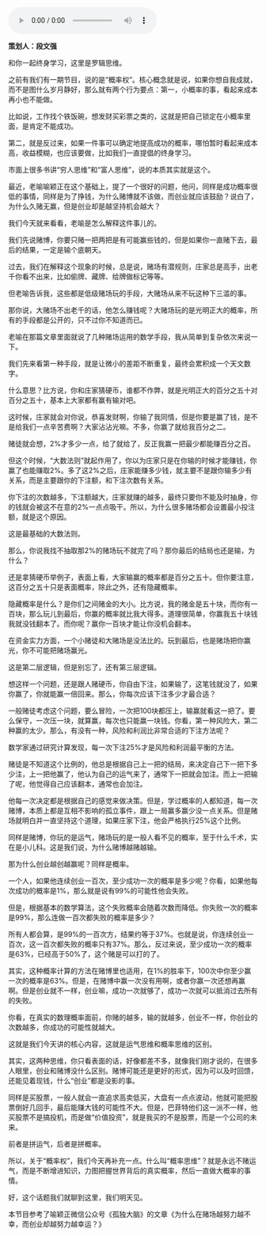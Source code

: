 <audio src="http://igetoss.cdn.igetget.com/mp3/201801/08/201801081948152389237778.mp3" controls="controls">您的浏览器不支持 audio 标签。</audio><p><b>策划人：段文强</b></p><p>和你一起终身学习，这里是罗辑思维。</p><p>之前有我们有一期节目，说的是“概率权”。核心概念就是说，如果你想自我成就，而不是图什么岁月静好，那么就有两个行为要点：第一，小概率的事，看起来成本再小也不能做。</p><p>比如说，工作找个铁饭碗，想发财买彩票之类的，这就是把自己锁定在小概率里面，是肯定不能成功。</p><p>第二，就是反过来，如果一件事可以确定地提高成功的概率，哪怕暂时看起来成本高，收益模糊，也应该要做，比如我们一直提倡的终身学习。</p><p>市面上很多书讲“穷人思维”和“富人思维”，说的本质其实就是这个。</p><p>最近，老喻喻颖正在这个基础上，提了一个很好的问题，他问，同样是成功概率很低的事情，同样是为了挣钱，为什么赌博就不该做，而创业就应该鼓励？说白了，为什么久赌无赢，但是创业却是越坚持机会越大？</p><p>我们今天就来看看，老喻是怎么解释这件事儿的。</p><p>我们先说赌博，你要只赌一把两把是有可能赢些钱的，但是如果你一直赌下去，最后的结果，一定是输个底朝天。</p><p>过去，我们在解释这个现象的时候，总是说，赌场有潜规则，庄家总是高手，出老千你看不出来，比如偷牌、藏牌、给牌做标记等等。</p><p>但老喻告诉我，这些都是低级赌场玩的手段，大赌场从来不玩这种下三滥的事。</p><p>那你说，大赌场不出老千的话，他怎么赚钱呢？大赌场玩的是光明正大的概率，所有的手段都是公开的，只不过你不知道而已。</p><p>老喻在那篇文章里面就说了几种赌场运用的数学手段，我从简单到复杂依次来说一下。</p><p>我们先来看第一种手段，就是让微小的差距不断重复，最终会累积成一个天文数字。</p><p>什么意思？比方说，你和庄家猜硬币，谁都不作弊，就是光明正大的百分之五十对百分之五十，基本上大家都有赢有输对吧。</p><p>这时候，庄家就会对你说，恭喜发财啊，你输了我同情，但是你要是赢了钱，是不是给我们一点辛苦费啊？大家沾沾光嘛。不多，你赢了就给我百分之二。</p><p>赌徒就会想，2%才多少一点，给了就给了，反正我赢一把最少都能赚百分之百。</p><p>但这个时候，“大数法则”就起作用了，你以为庄家只是在你输的时候才能赚钱，你赢了也能赚取2%。多了这2%之后，庄家能赚多少钱，就主要不是跟你输多少有关系，而是主要跟你的下注额，和下注次数有关系。</p><p>你下注的次数越多，下注额越大，庄家就赚的越多，最终只要你不能及时抽身，你的钱就会被这不在意的2%一点点吸干。所以，为什么很多赌场都会设置最小投注额，就是这个原因。</p><p>这是最基础的大数法则。</p><p>那么，你说我找不抽取那2%的赌场玩不就完了吗？那你最后的结局也还是输，为什么？</p><p>还是拿猜硬币举例子，表面上看，大家输赢的概率都是百分之五十。但你要注意，这百分之五十只是表面概率，除此之外，还有隐藏概率。</p><p>隐藏概率是什么？是你们之间赌金的大小。比方说，我的赌金是五十块，而你有一百块，那么玩儿到最后，你赢的概率就比我大得多。道理很简单，你赢我五十块钱我就没钱翻本了。而你呢？赢你一百块才能让你没机会翻本。</p><p>在资金实力方面，一个小赌徒和大赌场是没法比的。玩到最后，也是赌场把你赢光，你不可能把赌场赢光。</p><p>这是第二层逻辑，但是别忘了，还有第三层逻辑。</p><p>想这样一个问题，还是跟人赌硬币，你自由下注，如果输了，这笔钱就没了，如果你赢了，你就能赢一倍回来。那么，你每次应该下注多少才最合适？</p><p>一般赌徒考虑这个问题，要么冒险，一次把100块都压上，输赢就看这一把了。要么保守，一次压一块，就算赢，每次也只能赢一块钱。你看，第一种风险大，第二种赢的太少。那么，有没有一种，风险和利润比非常合适的下注方法呢？</p><p>数学家通过研究计算发现，每一次下注25%才是风险和利润最平衡的方法。</p><p>赌徒是不知道这个比例的，他总是根据自己上一把的结局，来决定自己下一把下多少注，上一把他赢了，他认为自己的运气来了，通常下一把就会加注。而上一把输了呢，他觉得自己应该翻本，通常也会加注。</p><p>他每一次决定都是根据自己的感觉来做决策。但是，学过概率的人都知道，每一次赌博，本质上都是互相不影响的孤立事件，跟上一局赢多赢少没一点关系。但是赌场就明白并一直坚持这个道理，如果庄家下注，他会严格执行25%这个比例。</p><p>同样是赌博，你玩的是运气，赌场玩的是一般人看不见的概率，至于什么千术，实在是小儿科。这是我们说，为什么赌博越赌越输。</p><p>那为什么创业越创越赢呢？同样是概率。</p><p>一个人，如果他连续创业一百次，至少成功一次的概率是多少呢？你看，如果他每次成功的概率是1%，那么就是说有99%的可能性他会失败。</p><p>但是，根据基本的数学算法，这个失败概率会随着次数而降低。你失败一次的概率是99%，那么连做一百次都失败的概率是多少？</p><p>所有人都会算，是99%的一百次方，结果约等于37%。也就是说，你连续创业一百次，这一百次都失败的概率只有37%。那么，反过来说，至少成功一次的概率是63%，已经高于50%了，这个赌是可以打的了。</p><p>其实，这种概率计算的方法在赌博里也适用，在1%的胜率下，100次中你至少赢一次的概率是63%。但是，在赌博中赢一次没有用啊，或者你赢一次还想再赢啊。但是创业就不一样，创业嘛，成功一次就够了，成功一次就可以抵消过去所有的失败。</p><p>你看，在真实的数理概率面前，你赌的越多，输的就越多，创业不一样，你创业的次数越多，你成功的可能性就越大。</p><p>这就是我们今天讲的核心内容，这就是运气思维和概率思维的区别。</p><p>其实，这两种思维，你只看表面的话，好像都差不多，就像我们刚才说的，在很多人眼里，创业和赌博没什么区别。赌博可能还是更好的形式，因为可以及时回馈，还能见着现钱，什么“创业”都是没影的事。</p><p>同样是买股票，一般人就会一直追求高卖低买，大盘有一点点波动，他就可能把股票倒好几回手，最后能赚大钱的可能性不大。但是，巴菲特他们这一派不一样，他买股票不是搞投机，而是做“价值投资”，就是我买的不是股票，而是一个公司的未来。</p><p>前者是拼运气，后者是拼概率。</p><p>所以，关于“概率权”，我们今天再补充一点。什么叫“概率思维”？就是永远不赌运气，而是不断增进知识，力图把握世界背后的真实概率，然后一直做大概率的事情。</p><p>好，这个话题我们就聊到这里，我们明天见。</p><p>本节目参考了喻颖正微信公众号《孤独大脑》的文章《为什么在赌场越努力越不幸，而创业却越努力越幸运？》</p>